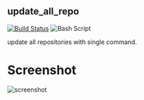 ## update_all_repo
[![Build Status](https://travis-ci.org/tinoschroeter/update_all_repo.sh.svg?branch=master)](https://travis-ci.org/tinoschroeter/update_all_repo.sh)
![Bash Script](https://camo.githubusercontent.com/a2f4089b80054543a8399827308c157ce268a77f/68747470733a2f2f696d672e736869656c64732e696f2f62616467652f25323321426173682532302d2532305363726970742d626c75652e737667)

update all repositories with single command.


# Screenshot

![screenshot](https://raw.github.com/tinoschroeter/update_all_repo.sh/master/update_all_repo.png)
